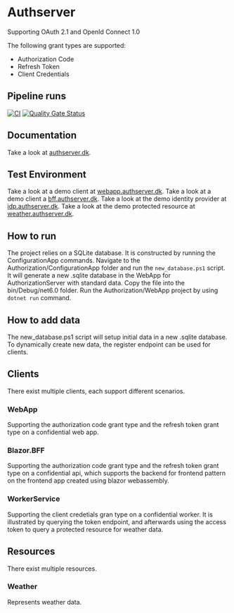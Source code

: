 # Authserver

Supporting OAuth 2.1 and OpenId Connect 1.0

The following grant types are supported:
- Authorization Code
- Refresh Token
- Client Credentials

## Pipeline runs

[![CI](https://github.com/jokk-itu/authserver/actions/workflows/build.yml/badge.svg?branch=master)](https://github.com/jokk-itu/authserver/actions/workflows/build.yml)
[![Quality Gate Status](https://sonarcloud.io/api/project_badges/measure?project=jokk-itu_authserver&metric=alert_status)](https://sonarcloud.io/summary/new_code?id=jokk-itu_authserver)

## Documentation

Take a look at [authserver.dk](https://www.authserver.dk).

## Test Environment

Take a look at a demo client at [webapp.authserver.dk](https://webapp.authserver.dk).
Take a look at a demo client a [bff.authserver.dk](https://bffapp.authserver.dk).
Take a look at the demo identity provider at [idp.authserver.dk](https://idp.authserver.dk).
Take a look at the demo protected resource at [weather.authserver.dk](https://weather.authserver.dk).

## How to run

The project relies on a SQLite database. It is constructed by running the ConfigurationApp commands.
Navigate to the Authorization/ConfigurationApp folder and run the ``` new_database.ps1 ``` script.
It will generate a new .sqlite database in the WebApp for AuthorizationServer with standard data.
Copy the file into the bin/Debug/net6.0 folder.
Run the Authorization/WebApp project by using ``` dotnet run ``` command.

## How to add data

The new_database.ps1 script will setup initial data in a new .sqlite database.
To dynamically create new data, the register endpoint can be used for clients.

## Clients

There exist multiple clients, each support different scenarios.

### WebApp

Supporting the authorization code grant type and the refresh token grant type on a confidential web app.

### Blazor.BFF

Supporting the authorization code grant type and the refresh token grant type on a confidential api,
which supports the backend for frontend pattern on the frontend app created using blazor webassembly.

### WorkerService

Supporting the client credetials gran type on a confidential worker. It is illustrated by querying the token endpoint,
and afterwards using the access token to query a protected resource for weather data.

## Resources

There exist multiple resources.

### Weather

Represents weather data.
